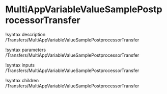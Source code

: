 <!-- MOOSE Documentation Stub: Remove this when content is added. -->

# MultiAppVariableValueSamplePostprocessorTransfer

!syntax description /Transfers/MultiAppVariableValueSamplePostprocessorTransfer

!syntax parameters /Transfers/MultiAppVariableValueSamplePostprocessorTransfer

!syntax inputs /Transfers/MultiAppVariableValueSamplePostprocessorTransfer

!syntax children /Transfers/MultiAppVariableValueSamplePostprocessorTransfer
